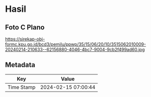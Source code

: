 # Hasil

## Foto C Plano

https://sirekap-obj-formc.kpu.go.id/bcd3/pemilu/ppwp/35/15/06/20/10/3515062010009-20240214-210633--62156880-4046-4bc7-9004-9cb2f499ad60.jpg


## Metadata

| Key        | Value               |
| ---------- | ------------------- |
| Time Stamp | 2024-02-15 07:00:44 |



